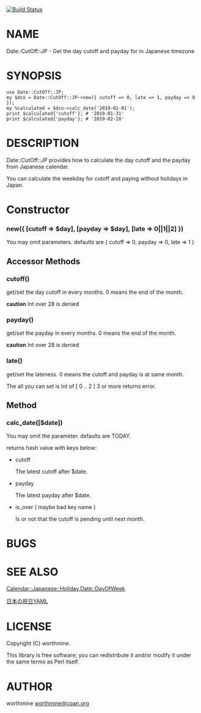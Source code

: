 [![Build Status](https://travis-ci.com/worthmine/Date-Cutoff-JP.svg?branch=master)](https://travis-ci.com/worthmine/Date-Cutoff-JP)
# NAME

Date::CutOff::JP - Get the day cutoff and payday for in Japanese timezone

# SYNOPSIS

    use Date::CutOff::JP;
    my $dco = Date::CutOff::JP->new({ cutoff => 0, late => 1, payday => 0 });
    my %calculated = $dco->calc_date('2019-01-01');
    print $calculated{'cutoff'}; # '2019-01-31'
    print $calculated{'payday'}; # '2019-02-28'

# DESCRIPTION

Date::CutOff::JP provides how to calculate the day cutoff and the payday from Japanese calendar.

You can calculate the weekday for cutoff and paying without holidays in Japan.

# Constructor

### new({ \[cutoff => $day\], \[payday => $day\], \[late => 0||1||2\] })

You may omit parameters. defaults are { cutoff => 0, payday => 0, late => 1 }

## Accessor Methods

### cutoff()

get/set the day cutoff in every months. 0 means the end of the month.

**caution** Int over 28 is denied

### payday()

get/set the payday in every months. 0 means the end of the month.

**caution** Int over 28 is denied

### late()

get/set the lateness. 0 means the cutoff and payday is at same month.

The all you can set is Int of \[ 0 .. 2 \] 3 or more returns error.

## Method

### calc\_date(\[$date\])

You may omit the parameter. defaults are TODAY.

returns hash value with keys below:

- cutoff

    The latest cutoff after $date.

- payday

    The latest payday after $date.

- is\_over ( maybe bad key name )

    Is or not that the cutoff is pending until next month.

# BUGS

# SEE ALSO

[Calendar::Japanese::Holiday](https://metacpan.org/pod/Calendar::Japanese::Holiday),[Date::DayOfWeek](https://metacpan.org/pod/Date::DayOfWeek)

[日本の祝日YAML](https://github.com/holiday-jp/holiday_jp/blob/master/holidays.yml)

# LICENSE

Copyright (C) worthmine.

This library is free software; you can redistribute it and/or modify
it under the same terms as Perl itself.

# AUTHOR

worthmine <worthmine@cpan.org>
